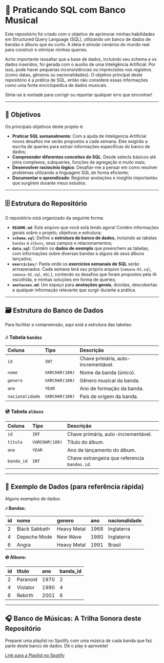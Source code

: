 # 🎵 Praticando SQL com Banco Musical

Este repositório foi criado com o objetivo de aprimorar minhas habilidades em Structured Query Language (SQL), utilizando um banco de dados de bandas e álbuns que eu curto. A ideia é simular cenários do mundo real para construir e otimizar minhas queries.

Acho importante ressaltar que a base de dados, incluindo seu schema e os dados inseridos, foi gerada com o auxílio de uma Inteligência Artificial. Por isso, pode haver pequenas inconsistências ou imprecisões nos registros (como datas, gêneros ou nacionalidades). O objetivo principal deste repositório é a prática de SQL, então não considere essas informações como uma fonte enciclopédica de dados musicais. 

Sinta-se à vontade para corrigir ou reportar qualquer erro que encontrar!

---

## 🎯 Objetivos

Os principais objetivos deste projeto é:

* **Praticar SQL semanalmente**: Com a ajuda de Inteligencia Artificial novos desafios me serão propostos a cada semana. Eles exigirão a escrita de queries para extrair informações específicas do banco de dados;
* **Compreender diferentes conceitos de SQL**: Desde selects básicos até joins complexos, subqueries, funções de agregação e muito mais;
* **Desenvolver raciocínio lógico**: Desafiar-me a pensar em como resolver problemas utilizando a linguagem SQL de forma eficiente;
* **Documentar o aprendizado**: Registrar anotações e insights importantes que surgirem durante meus estudos.

---

## 🗄️ Estrutura do Repositório

O repositório está organizado da seguinte forma:

* **`README.md`**: Este arquivo que você está lendo agora! Contém informações gerais sobre o projeto, objetivos e estrutura;
* **`schema.sql`**: Define a **estrutura do banco de dados**, incluindo as tabelas `bandas` e `albuns`, seus campos e relacionamentos;
* **`data.sql`**: Contém os **dados de exemplo** que preenchem as tabelas, com informações sobre diversas bandas e alguns de seus álbuns lançados;
* **`exercicios/`**: Pasta onde os **exercícios semanais de SQL** serão armazenados. Cada semana terá seu próprio arquivo (`semana-01.sql`, `semana-02.sql`, etc.), contendo os desafios que foram propostos pela IA escolhida, e minhas soluções em forma de queries;
* **`anotacoes.md`**: Um espaço para **anotações gerais**, dúvidas, descobertas e qualquer informação relevante que surgir durante a prática.

---

## 🗃️ Estrutura do Banco de Dados

Para facilitar a compreensão, aqui está a estrutura das tabelas:

### 🎶 Tabela `bandas`

| Coluna         | Tipo        | Descrição                                 |
| :------------- | :---------- | :---------------------------------------- |
| `id`           | `INT`       | Chave primária, auto-incrementável.       |
| `nome`         | `VARCHAR(100)` | Nome da banda (único).                    |
| `genero`       | `VARCHAR(100)` | Gênero musical da banda.                  |
| `ano`          | `YEAR`      | Ano de formação da banda.                 |
| `nacionalidade` | `VARCHAR(100)` | País de origem da banda.                  |

### 💿 Tabela `albuns`

| Coluna    | Tipo        | Descrição                                |
| :-------- | :---------- | :--------------------------------------- |
| `id`      | `INT`       | Chave primária, auto-incrementável.      |
| `titulo`  | `VARCHAR(100)` | Título do álbum.                         |
| `ano`     | `YEAR`      | Ano de lançamento do álbum.              |
| `banda_id` | `INT`       | Chave estrangeira que referencia `bandas.id`. |

---

## 🎲 Exemplo de Dados (para referência rápida)

Alguns exemplos de dados:

**🎶 Bandas:**

| id | nome             | genero        | ano  | nacionalidade |
| -- | :--------------- | :------------ | :--- | :------------ |
| 2  | Black Sabbath    | Heavy Metal   | 1968 | Inglaterra    |
| 4  | Depeche Mode	    | New Wave	    | 1980 | Inglaterra    |
| 6  | Angra            | Heavy Metal   | 1991 | Brasil        |

**💿 Álbuns:**

| id  | titulo           | ano  | banda_id |
| --- | :--------------- | :--- | :------- |
| 2   | Paranoid         | 1970 | 2        |
| 4	  | Violator	       | 1990	| 4        |
| 6   | Rebirth          | 2001 | 6        |

---

## 🎧 Banco de Músicas: A Trilha Sonora deste Repositório

Preparei uma playlist no Spotify com uma música de cada banda que faz parte deste banco de dados. Dê o play e aproveite!

[Link para a Playlist no Spotify](https://open.spotify.com/playlist/0RQxfR5w4pFWLKAiJ5Ytyq?si=9BExgnpEQQGVlLJ0jcapcQ&pi=BA4d1dDbRb-Y5)
